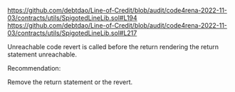https://github.com/debtdao/Line-of-Credit/blob/audit/code4rena-2022-11-03/contracts/utils/SpigotedLineLib.sol#L194
https://github.com/debtdao/Line-of-Credit/blob/audit/code4rena-2022-11-03/contracts/utils/SpigotedLineLib.sol#L217

Unreachable code
revert is called before the return rendering the return statement unreachable. 

Recommendation:

Remove the return statement or the revert. 
